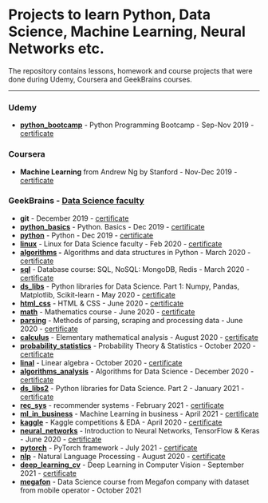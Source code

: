 # Projects to learn Python, Data Science, Machine Learning, Neural Networks etc.

The repository contains lessons, homework and course projects that were done during Udemy, Coursera and GeekBrains courses.

------------------------------------

### Udemy
- **[python_bootcamp](https://github.com/alex-kalinichenko/gb/tree/master/python_bootcamp)** - Python Programming Bootcamp - Sep-Nov 2019 - [certificate](https://www.udemy.com/certificate/UC-TE7ZSUF3/)

### Coursera
- **Machine Learning** from Andrew Ng by Stanford - Nov-Dec 2019 - [certificate](https://www.coursera.org/account/accomplishments/verify/FWKB22H26CTH)

### GeekBrains - [Data Science faculty](https://gb.ru/geek_university/data-science)

- **git** - December 2019 - [certificate](https://gb.ru/certificates/687549.en)
- **[python_basics](https://github.com/alex-kalinichenko/gb/tree/master/python_basics)** - Python. Basics - Dec 2019 - [certificate](https://gb.ru/certificates/687067.en)
- **[python](https://github.com/alex-kalinichenko/gb/tree/master/python)** - Python - Dec 2019 - [certificate](https://gb.ru/certificates/699989.en)
- **[linux](https://github.com/alex-kalinichenko/gb/tree/master/linux)** - Linux for Data Science faculty - Feb 2020 - [certificate](https://gb.ru/certificates/721032.en)
- **[algorithms](https://github.com/alex-kalinichenko/gb/tree/master/algorithms) -** Algorithms and data structures in Python - March 2020 - [certificate](https://gb.ru/certificates/731309.en)
- **[sql](https://github.com/alex-kalinichenko/gb/tree/master/sql)** - Database course: SQL, NoSQL: MongoDB, Redis - March 2020 - [certificate](https://gb.ru/certificates/754677.en)
- **[ds_libs](https://github.com/alex-kalinichenko/gb/tree/master/ds_libs)** - Python libraries for Data Science. Part 1: Numpy, Pandas, Matplotlib, Scikit-learn - May 2020 - [certificate](https://gb.ru/certificates/849153.en)
- **[html_css](https://github.com/alex-kalinichenko/gb/tree/master/html_css)** - HTML & CSS - June 2020 - [certificate](https://gb.ru/certificates/873800.en)
- **[math](https://github.com/alex-kalinichenko/gb/tree/master/math)** - Mathematics course - June 2020 - [certificate](https://gb.ru/certificates/892319.en)
- **[parsing](https://github.com/alex-kalinichenko/gb/tree/master/parsing)** - Methods of parsing, scraping and processing data - June 2020 - [certificate](https://gb.ru/certificates/892323.en)
- **[calculus](https://github.com/alex-kalinichenko/gb/tree/master/calculus)** - Elementary mathematical analysis - August 2020 - [certificate](https://gb.ru/certificates/933304.en)
- **[probability_statistics](https://github.com/alex-kalinichenko/gb/tree/master/probability_statistics)** - Probability Theory & Statistics - October 2020 - [certificate](https://gb.ru/certificates/980138.en)
- **[linal](https://github.com/alex-kalinichenko/gb/tree/master/linal)** - Linear algebra - October 2020 - [certificate](https://gb.ru/certificates/989287.en)
- **[algorithms_analysis](https://github.com/alex-kalinichenko/gb/tree/master/algorithms_analysis)** - Algorithms for Data Science - December 2020 - [certificate](https://gb.ru/certificates/1068336.en)
- **[ds_libs2](https://github.com/alex-kalinichenko/gb/tree/master/ds_libs2)** - Python libraries for Data Science. Part 2 - January 2021 - [certificate](https://gb.ru/certificates/1110337.en)
- **[rec_sys](https://github.com/alex-kalinichenko/gb/tree/master/rec_sys)** - recommender systems - February 2021 - [certificate](https://gb.ru/certificates/1155547.en)
- **[ml_in_business](https://github.com/alex-kalinichenko/gb/tree/master/ml_in_business)** - Machine Learning in business - April 2021 - [certificate](https://gb.ru/certificates/1203611.en)
- **[kaggle](https://github.com/alex-kalinichenko/gb/tree/master/kaggle)** - Kaggle competitions  & EDA - April 2020 - [certificate](https://gb.ru/certificates/1230898.en)
- **[neural_networks](https://github.com/alex-kalinichenko/gb/tree/master/neural_networks)** - Introduction to Neural Networks, TensorFlow & Keras - June 2020 - [certificate](https://gb.ru/certificates/1270190.en)
- **[pytorch](https://github.com/alex-kalinichenko/gb/tree/master/pytorch)** - PyTorch framework - July 2021 - [certificate](https://gb.ru/certificates/1315506.en)
- **[nlp](https://github.com/alex-kalinichenko/gb/tree/master/nlp)** - Natural Language Processing - August 2020 - [certificate](https://gb.ru/certificates/1373004.en)
- **[deep_learning_cv](https://github.com/alex-kalinichenko/gb/tree/master/deep_learning_cv)** - Deep Learning in Computer Vision - September 2021 - [certificate](https://gb.ru/certificates/1408031.en)
- **[megafon](https://github.com/alex-kalinichenko/gb/tree/master/megafon)** - Data Science course from Megafon company with dataset from mobile operator - October 2021

 

 
